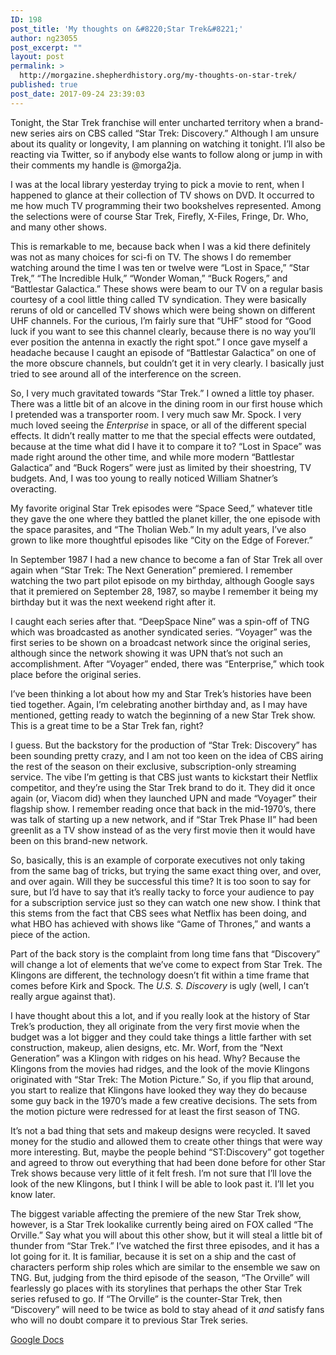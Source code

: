 ```yaml
---
ID: 198
post_title: 'My thoughts on &#8220;Star Trek&#8221;'
author: ng23055
post_excerpt: ""
layout: post
permalink: >
  http://morgazine.shepherdhistory.org/my-thoughts-on-star-trek/
published: true
post_date: 2017-09-24 23:39:03
---
```

Tonight, the Star Trek franchise will enter uncharted territory when a brand-new series airs on CBS called “Star Trek: Discovery.” Although I am unsure about its quality or longevity, I am planning on watching it tonight. I’ll also be reacting via Twitter, so if anybody else wants to follow along or jump in with their comments my handle is @morga2ja.

I was at the local library yesterday trying to pick a movie to rent, when I happened to glance at their collection of TV shows on DVD. It occurred to me how much TV programming their two bookshelves represented. Among the selections were of course Star Trek, Firefly, X-Files, Fringe, Dr. Who, and many other shows.

This is remarkable to me, because back when I was a kid there definitely was not as many choices for sci-fi on TV. The shows I do remember watching around the time I was ten or twelve were “Lost in Space,” “Star Trek,” “The Incredible Hulk,” “Wonder Woman,” “Buck Rogers,” and “Battlestar Galactica.” These shows were beam to our TV on a regular basis courtesy of a cool little thing called TV syndication. They were basically reruns of old or cancelled TV shows which were being shown on different UHF channels. For the curious, I’m fairly sure that “UHF” stood for “Good luck if you want to see this channel clearly, because there is no way you’ll ever position the antenna in exactly the right spot.” I once gave myself a headache because I caught an episode of “Battlestar Galactica” on one of the more obscure channels, but couldn’t get it in very clearly. I basically just tried to see around all of the interference on the screen.

So, I very much gravitated towards “Star Trek.” I owned a little toy phaser. There was a little bit of an alcove in the dining room in our first house which I pretended was a transporter room. I very much saw Mr. Spock. I very much loved seeing the <i>Enterprise</i> in space, or all of the different special effects. It didn’t really matter to me that the special effects were outdated, because at the time what did I have it to compare it to? “Lost in Space” was made right around the other time, and while more modern “Battlestar Galactica” and “Buck Rogers” were just as limited by their shoestring, TV budgets. And, I was too young to really noticed William Shatner’s overacting.

My favorite original Star Trek episodes were “Space Seed,” whatever title they gave the one where they battled the planet killer, the one episode with the space parasites, and “The Tholian Web.” In my adult years, I’ve also grown to like more thoughtful episodes like “City on the Edge of Forever.”

In September 1987 I had a new chance to become a fan of Star Trek all over again when “Star Trek: The Next Generation” premiered. I remember watching the two part pilot episode on my birthday, although Google says that it premiered on September 28, 1987, so maybe I remember it being my birthday but it was the next weekend right after it.

I caught each series after that. “DeepSpace Nine” was a spin-off of TNG which was broadcasted as another syndicated series. “Voyager” was the first series to be shown on a broadcast network since the original series, although since the network showing it was UPN that’s not such an accomplishment. After “Voyager” ended, there was “Enterprise,” which took place before the original series.

I’ve been thinking a lot about how my and Star Trek’s histories have been tied together. Again, I’m celebrating another birthday and, as I may have mentioned, getting ready to watch the beginning of a new Star Trek show. This is a great time to be a Star Trek fan, right?

I guess. But the backstory for the production of “Star Trek: Discovery” has been sounding pretty crazy, and I am not too keen on the idea of CBS airing the rest of the season on their exclusive, subscription-only streaming service. The vibe I’m getting is that CBS just wants to kickstart their Netflix competitor, and they’re using the Star Trek brand to do it. They did it once again (or, Viacom did) when they launched UPN and made “Voyager” their flagship show. I remember reading once that back in the mid-1970’s, there was talk of starting up a new network, and if “Star Trek Phase II” had been greenlit as a TV show instead of as the very first movie then it would have been on this brand-new network.

So, basically, this is an example of corporate executives not only taking from the same bag of tricks, but trying the same exact thing over, and over, and over again. Will they be successful this time? It is too soon to say for sure, but I’d have to say that it’s really tacky to force your audience to pay for a subscription service just so they can watch one new show. I think that this stems from the fact that CBS sees what Netflix has been doing, and what HBO has achieved with shows like “Game of Thrones,” and wants a piece of the action.

Part of the back story is the complaint from long time fans that “Discovery” will change a lot of elements that we’ve come to expect from Star Trek. The Klingons are different, the technology doesn’t fit within a time frame that comes before Kirk and Spock. The <i>U.S. S. Discovery </i>is ugly (well, I can’t really argue against that).

I have thought about this a lot, and if you really look at the history of Star Trek’s production, they all originate from the very first movie when the budget was a lot bigger and they could take things a little farther with set construction, makeup, alien designs, etc. Mr. Worf, from the “Next Generation” was a Klingon with ridges on his head. Why? Because the Klingons from the movies had ridges, and the look of the movie Klingons originated with “Star Trek: The Motion Picture.” So, if you flip that around, you start to realize that Klingons have looked they way they do because some guy back in the 1970’s made a few creative decisions. The sets from the motion picture were redressed for at least the first season of TNG.

It’s not a bad thing that sets and makeup designs were recycled. It saved money for the studio and allowed them to create other things that were way more interesting. But, maybe the people behind “ST:Discovery” got together and agreed to throw out everything that had been done before for other Star Trek shows because very little of it felt fresh. I’m not sure that I’ll love the look of the new Klingons, but I think I will be able to look past it. I’ll let you know later.

The biggest variable affecting the premiere of the new Star Trek show, however, is a Star Trek lookalike currently being aired on FOX called “The Orville.” Say what you will about this other show, but it will steal a little bit of thunder from “Star Trek.” I’ve watched the first three episodes, and it has a lot going for it. It is familiar, because it is set on a ship and the cast of characters perform ship roles which are similar to the ensemble we saw on TNG. But, judging from the third episode of the season, “The Orville” will fearlessly go places with its storylines that perhaps the other Star Trek series refused to go. If “The Orville” is the counter-Star Trek, then “Discovery” will need to be twice as bold to stay ahead of it <i>and </i>satisfy fans who will no doubt compare it to previous Star Trek series.

<a href="https://docs.google.com/document/d/11SrQKNUKz_o2PDEhW_gWNnVug8l0ewn60lboCwt-NHU/edit?usp=sharing">Google Docs</a>